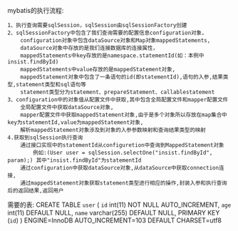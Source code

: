 mybatis的执行流程:

	1、执行查询需要sqlSession，sqlSession由sqlSessionFactory创建
	2、sqlSessionFactory中包含了我们查询需要的配置信息configuration对象，
		configuration对象中包含dataSource对象和Map对象mappedStatements,
		dataSource对象中存放的是我们连接数据库的连接属性，
		mappedStatements中key存放的是namespace.statementId(如：本例中insist.findById)
		mappedStatements中value存放的是mappedStatement对象,
		mappedStatement对象中包含了一条语句的id(即statementId),语句的入参,结果类型,statement类型和sql语句等
		statement类型分为statement、prepareStatement、callablestatement
	3、configuration中的对象值从配置文件中获取,其中包含全局配置文件和mapper配置文件
		全局配置文件中获取dataSource对象,
		mapper配置文件中获取mappedStatement对象,由于是多个对象所以存放在map集合中key为statementId,value为mappedStatement对象,
		解析mappedStatement对象涉及到对象的入参参数映射和查询结果类型的映射
	4.获取到sqlSession执行查询
		通过接口实现中的statementId从configuretion中查询到MappedStatement对象
			例如:(User user = sqlSession.selectOne("insist.findById", param);) 其中"insist.findById"为statementId
		通过configuration中获取dataSource对象,从dataSource中获取connection连接,
		通过mappedStatement对象获取statement类型进行相应的操作,封装入参和执行查询后的返回结果,返回用户
需要的表:
CREATE TABLE `user` (
  `id` int(11) NOT NULL AUTO_INCREMENT,
  `age` int(11) DEFAULT NULL,
  `name` varchar(255) DEFAULT NULL,
  PRIMARY KEY (`id`)
) ENGINE=InnoDB AUTO_INCREMENT=103 DEFAULT CHARSET=utf8


